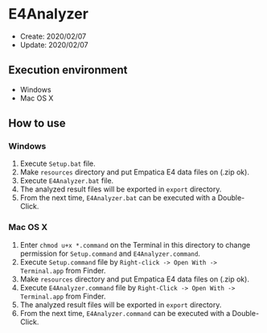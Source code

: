 # E4Analyzer

- Create: 2020/02/07
- Update: 2020/02/07

## Execution environment

- Windows
- Mac OS X

## How to use

### Windows

1. Execute `Setup.bat` file.
2. Make `resources` directory and put Empatica E4 data files on (.zip ok).
3. Execute `E4Analyzer.bat` file.
4. The analyzed result files will be exported in `export` directory.
5. From the next time, `E4Analyzer.bat` can be executed with a Double-Click.

### Mac OS X

1. Enter `chmod u+x *.command` on the Terminal in this directory to change permission for `Setup.command` and `E4Analyzer.command`.
2. Execute `Setup.command` file by ```Right-click -> Open With -> Terminal.app``` from Finder.
3. Make `resources` directory and put Empatica E4 data files on (.zip ok).
4. Execute `E4Analyzer.command` file by ```Right-Click -> Open With -> Terminal.app``` from Finder.
5. The analyzed result files will be exported in `export` directory.
6. From the next time, `E4Analyzer.command` can be executed with a Double-Click.